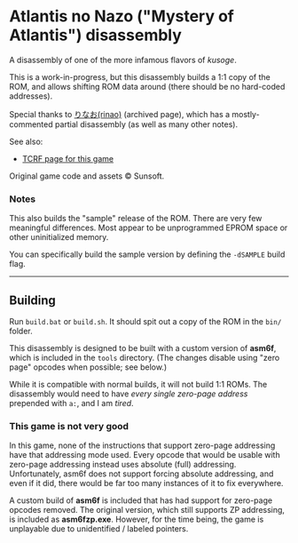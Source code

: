 # Atlantis no Nazo ("Mystery of Atlantis") disassembly

A disassembly of one of the more infamous flavors of _kusoge_.

This is a work-in-progress, but this disassembly builds a 1:1 copy of the ROM,
and allows shifting ROM data around (there should be no hard-coded addresses).

Special thanks to [りなお(rinao)](https://web.archive.org/web/20030607155301/http://refam.virtualave.net/atlantis/index.html) (archived page),
which has a mostly-commented partial disassembly (as well as many other notes).

See also:
* [TCRF page for this game](https://tcrf.net/The_Mystery_of_Atlantis)

Original game code and assets © Sunsoft.


### Notes

This also builds the "sample" release of the ROM. There are very few meaningful differences.
Most appear to be unprogrammed EPROM space or other uninitialized memory.

You can specifically build the sample version by defining the `-dSAMPLE` build flag.

----

## Building

Run `build.bat` or `build.sh`. It should spit out a copy of the ROM in the `bin/` folder.

This disassembly is designed to be built with a custom version of **asm6f**, which is
included in the `tools` directory. (The changes disable using "zero page" opcodes
when possible; see below.)

While it is compatible with normal builds, it will not build 1:1 ROMs. The disassembly
would need to have _every single zero-page address_ prepended with `a:`, and I am _tired_.


### This game is not very good

In this game, none of the instructions that support zero-page addressing have that
addressing mode used. Every opcode that would be usable with zero-page addressing
instead uses absolute (full) addressing. Unfortunately, asm6f does not support
forcing absolute addressing, and even if it did, there would be far too many instances
of it to fix everywhere.

A custom build of **asm6f** is included that has had support for zero-page opcodes
removed. The original version, which still supports ZP addressing, is included as
**asm6fzp.exe**. However, for the time being, the game is unplayable due to
unidentified / labeled pointers.
